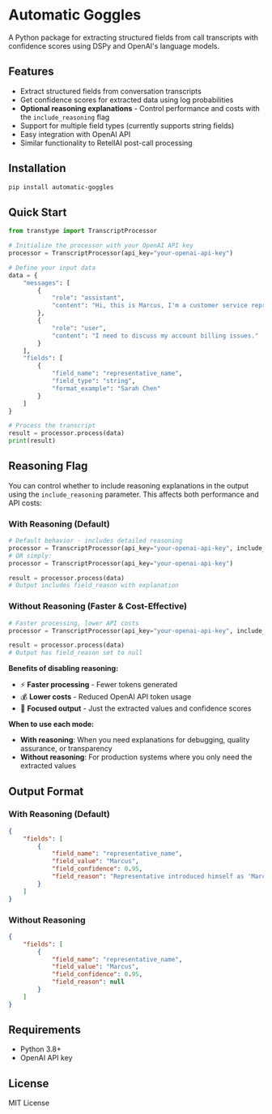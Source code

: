 # Automatic Goggles

A Python package for extracting structured fields from call transcripts with confidence scores using DSPy and OpenAI's language models.

## Features

- Extract structured fields from conversation transcripts
- Get confidence scores for extracted data using log probabilities
- **Optional reasoning explanations** - Control performance and costs with the `include_reasoning` flag
- Support for multiple field types (currently supports string fields)
- Easy integration with OpenAI API
- Similar functionality to RetellAI post-call processing

## Installation

```bash
pip install automatic-goggles
```

## Quick Start

```python
from transtype import TranscriptProcessor

# Initialize the processor with your OpenAI API key
processor = TranscriptProcessor(api_key="your-openai-api-key")

# Define your input data
data = {
    "messages": [
        {
            "role": "assistant",
            "content": "Hi, this is Marcus, I'm a customer service representative with TechFlow Solutions in Downtown Seattle."
        },
        {
            "role": "user", 
            "content": "I need to discuss my account billing issues."
        }
    ],
    "fields": [
        {
            "field_name": "representative_name",
            "field_type": "string",
            "format_example": "Sarah Chen"
        }
    ]
}

# Process the transcript
result = processor.process(data)
print(result)
```

## Reasoning Flag

You can control whether to include reasoning explanations in the output using the `include_reasoning` parameter. This affects both performance and API costs:

### With Reasoning (Default)

```python
# Default behavior - includes detailed reasoning
processor = TranscriptProcessor(api_key="your-openai-api-key", include_reasoning=True)
# OR simply:
processor = TranscriptProcessor(api_key="your-openai-api-key")

result = processor.process(data)
# Output includes field_reason with explanation
```

### Without Reasoning (Faster & Cost-Effective)

```python
# Faster processing, lower API costs
processor = TranscriptProcessor(api_key="your-openai-api-key", include_reasoning=False)

result = processor.process(data)
# Output has field_reason set to null
```

**Benefits of disabling reasoning:**
- ⚡ **Faster processing** - Fewer tokens generated
- 💰 **Lower costs** - Reduced OpenAI API token usage
- 🎯 **Focused output** - Just the extracted values and confidence scores

**When to use each mode:**
- **With reasoning**: When you need explanations for debugging, quality assurance, or transparency
- **Without reasoning**: For production systems where you only need the extracted values

## Output Format

### With Reasoning (Default)

```json
{
    "fields": [
        {
            "field_name": "representative_name",
            "field_value": "Marcus",
            "field_confidence": 0.95,
            "field_reason": "Representative introduced himself as 'Marcus' at the beginning of the conversation"
        }
    ]
}
```

### Without Reasoning

```json
{
    "fields": [
        {
            "field_name": "representative_name",
            "field_value": "Marcus", 
            "field_confidence": 0.95,
            "field_reason": null
        }
    ]
}
```

## Requirements

- Python 3.8+
- OpenAI API key

## License

MIT License
